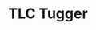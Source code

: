 ---
layout: organizations
title: TLC Tugger
links:
 - type: Website
   url: https://tlctugger.com/
 - type: Facebook
   url: https://www.facebook.com/TLC-Tugger-109752442402568/
 - type: Twitter
   url: https://twitter.com/TLCTugger
 - type: YouTube
   url: https://www.youtube.com/user/TLCTugger
---